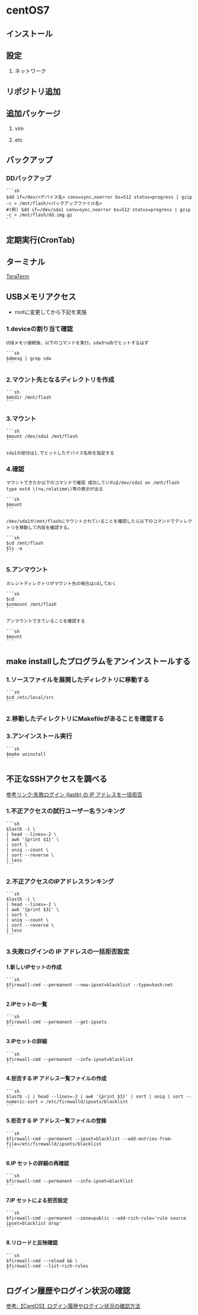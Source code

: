 # centOS7

## インストール

## 設定

  1. ネットワーク

## リポジトリ追加

## 追加パッケージ

  1. vim

  2. etc

## バックアップ

### DDバックアップ

    ```sh
    $dd if=/dev/<デバイス名> conv=sync,noerror bs=512 status=progress | gzip -c > /mnt/flash/<バックアップファイル名>
    #(例) $dd if=/dev/sda1 conv=sync,noerror bs=512 status=progress | gzip -c > /mnt/flash/dd.img.gz
    ```

## 定期実行(CronTab)

## ターミナル

  [TeraTerm](https://1drv.ms/u/s!AtZZJevIaEATkxVBUel3Nn1-wStN?e=CIfTLm)

## USBメモリアクセス

- rootに変更してから下記を実施

### 1.deviceの割り当て確認

    USBメモリ接続後、以下のコマンドを実行。sdaかsdbでヒットするはず

    ```sh
    $dmesg | grep sda
    ```

### 2.マウント先となるディレクトリを作成

    ```sh
    $mkdir /mnt/flash
    ```

### 3.マウント

    ```sh
    $mount /dev/sda1 /mnt/flash
    ```

    sda1の部分は1.でヒットしたデバイス名称を指定する

### 4.確認

    マウントできたか以下のコマンドで確認 成功していれば/dev/sda1 on /mnt/flash type ext4 \(rw,relatime\)等の表示が出る

    ```sh
    $mount
    ```

    /dev/sda1が/mnt/flashにマウントされていることを確認したら以下のコマンドでディレクトリを移動して内容を確認する。

    ```sh
    $cd /mnt/flash
    $ls -a
    ```

### 5.アンマウント

    カレントディレクトリがマウント先の場合はcdしておく

    ```sh
    $cd
    $unmount /mnt/flash
    ```

    アンマウントできていることを確認する

    ```sh
    $mount
    ```

## make installしたプログラムをアンインストールする

### 1.ソースファイルを展開したディレクトリに移動する

    ```sh
    $cd /etc/local/src
    ```

### 2.移動したディレクトリにMakefileがあることを確認する

### 3.アンインストール実行

    ```sh
    $make uninstall
    ```

## 不正なSSHアクセスを調べる

[参考リンク:失敗ログイン (lastb) の IP アドレスを一括拒否](https://qiita.com/bezeklik/items/6467c966338e610ef333)

### 1.不正アクセスの試行ユーザー名ランキング

    ```sh
    $lastb -i \
    | head --lines=-2 \
    | awk '{print $1}' \
    | sort \
    | uniq --count \
    | sort --reverse \
    | less
    ```

### 2.不正アクセスのIPアドレスランキング

    ```sh
    $lastb -i \
    | head --lines=-2 \
    | awk '{print $3}' \
    | sort \
    | uniq --count \
    | sort --reverse \
    | less
    ```

### 3.失敗ログインの IP アドレスの一括拒否設定

#### 1.新しいIPセットの作成

    ```sh
    $firewall-cmd --permanent --new-ipset=blacklist --type=hash:net
    ```

#### 2.IPセットの一覧

    ```sh
    $firewall-cmd --permanent --get-ipsets
    ```

#### 3.IPセットの詳細

    ```sh
    $firewall-cmd --permanent --info-ipset=blacklist
    ```

#### 4.拒否する IP アドレス一覧ファイルの作成

    ```sh
    $lastb -i | head --lines=-2 | awk '{print $3}' | sort | uniq | sort --numeric-sort > /etc/firewalld/ipsets/blacklist
    ```

#### 5.拒否する IP アドレス一覧ファイルの登録

    ```sh
    $firewall-cmd --permanent --ipset=blacklist --add-entries-from-file=/etc/firewalld/ipsets/blacklist 
    ```

#### 6.IP セットの詳細の再確認

    ```sh
    $firewall-cmd --permanent --info-ipset=blacklist
    ```

#### 7.IP セットによる拒否設定

    ```sh
    $firewall-cmd --permanent --zone=public --add-rich-rule='rule source ipset=blacklist drop'
    ```

#### 8.リロードと反映確認

    ```sh
    $firewall-cmd --reload && \
    $firewall-cmd --list-rich-rules
    ```

## ログイン履歴やログイン状況の確認

[参考:【CentOS】ログイン履歴やログイン状況の確認方法](https://www.server-memo.net/tips/server-operation/login-history.html)